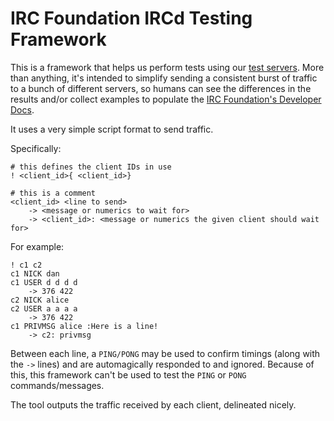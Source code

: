 # IRC Foundation IRCd Testing Framework
This is a framework that helps us perform tests using our [test servers](https://github.com/irccom/test-servers). More than anything, it's intended to simplify sending a consistent burst of traffic to a bunch of different servers, so humans can see the differences in the results and/or collect examples to populate the [IRC Foundation's Developer Docs](https://github.com/irccom/devdocs).

It uses a very simple script format to send traffic.

Specifically:

    # this defines the client IDs in use
    ! <client_id>{ <client_id>}

    # this is a comment
    <client_id> <line to send>
        -> <message or numerics to wait for>
        -> <client_id>: <message or numerics the given client should wait for>

For example:

    ! c1 c2
    c1 NICK dan
    c1 USER d d d d
        -> 376 422
    c2 NICK alice
    c2 USER a a a a
        -> 376 422
    c1 PRIVMSG alice :Here is a line!
        -> c2: privmsg

Between each line, a `PING/PONG` may be used to confirm timings (along with the `->` lines) and are automagically responded to and ignored. Because of this, this framework can't be used to test the `PING` or `PONG` commands/messages.

The tool outputs the traffic received by each client, delineated nicely.
